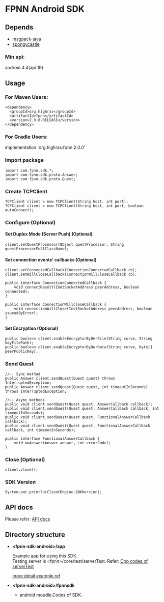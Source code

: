 # FPNN Android SDK

## Depends

* [msgpack-java](https://github.com/msgpack/msgpack-java)
* [spongycastle](https://github.com/rtyley/spongycastle)

### Min api:

android 4.4(api 19)

## Usage

### For Maven Users:

	<dependency>
	  <groupId>org.highras</groupId>
	  <artifactId>fpnn</artifactId>
	  <version>2.0.0-RELEASE</version>
	</dependency>

### For Gradle Users:
implementation 'org.highras:fpnn:2.0.0'

### Import package

	import com.fpnn.sdk.*;
	import com.fpnn.sdk.proto.Answer;
	import com.fpnn.sdk.proto.Quest;


### Create TCPClient

	TCPClient client = new TCPClient(String host, int port);
	TCPClient client = new TCPClient(String host, int port, boolean autoConnect);

### Configure (Optional)

#### Set Duplex Mode (Server Push) (Optional)

	client.setQuestProcessor(Object questProcessor, String questProcessorFullClassName);

#### Set connection events' callbacks (Optional)

	client.setConnectedCallback(ConnectionConnectedCallback cb);
	client.setWillCloseCallback(ConnectionWillCloseCallback cb);

	public interface ConnectionConnectedCallback {
	    void connectResult(InetSocketAddress peerAddress, boolean connected);
	}

	public interface ConnectionWillCloseCallback {
	    void connectionWillClose(InetSocketAddress peerAddress, boolean causedByError);
	}

#### Set Encryption (Optional)

	public boolean client.enableEncryptorByDerFile(String curve, String keyFilePath);
	public boolean client.enableEncryptorByDerData(String curve, byte[] peerPublicKey);

### Send Quest

	//-- Sync method
	public Answer client.sendQuest(Quest quest) throws InterruptedException;
	public Answer client.sendQuest(Quest quest, int timeoutInSeconds) throws InterruptedException;

	//-- Async methods
	public void client.sendQuest(Quest quest, AnswerCallback callback);
	public void client.sendQuest(Quest quest, AnswerCallback callback, int timeoutInSeconds);
	public void client.sendQuest(Quest quest, FunctionalAnswerCallback callback);
	public void client.sendQuest(Quest quest, FunctionalAnswerCallback callback, int timeoutInSeconds);

	public interface FunctionalAnswerCallback {
	    void onAnswer(Answer answer, int errorCode);
	}


### Close (Optional)

	client.close();


### SDK Version

	System.out.println(ClientEngine.SDKVersion);

## API docs

Please refer: [API docs](API.md)


## Directory structure

  * **\<fpnn-sdk-android\>/app**

	Example app for using this SDK.  
	Testing server is \<fpnn\>/core/test/serverTest. Refer: [Cpp codes of serverTest](https://github.com/highras/fpnn/blob/master/core/test/serverTest.cpp)

	[more detail example ref](https://github.com/highras/fpnn-sdk-java/tree/master/examples)

* **\<fpnn-sdk-android\>/fpnnsdk**
	* android moudle.Codes of SDK.
